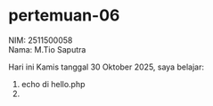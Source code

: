 # pertemuan-06

NIM: 2511500058<br>
Nama: M.Tio Saputra<br>

Hari ini Kamis tanggal 30 Oktober 2025, saya belajar:
<ol>
<li>echo di hello.php</li>
<li></li>
</ol>